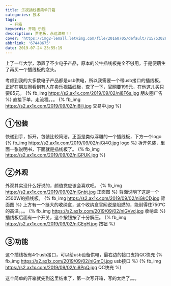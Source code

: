 ```yaml
---
title: 乐视插线板简单开箱
categories: 技术
tags:
  - 开箱
keywords: 开箱 乐视
description: 贾老板，永远滴神！！
cover: 'https://img2-lemall.letvimg.com/file/20160705/default/7157530298504978'
abbrlink: '67448675'
date: 2019-07-24 23:55:19
---
```

上了一年大学，添置了不少电子产品，原本的公牛插线板完全不够用，于是便萌生了再买一个插线板的念头。
<!--more-->
考虑到我的大多数电子产品都是usb供电，所以我需要一个带usb接口的插线板。
正好在朋友圈看到有人在卖乐视插线板，查了一下，[官网](http://www.lemall.com/product/products-pid-1000738.html)要199元，在他这儿买只要85元。
{% fb_img https://s2.ax1x.com/2019/09/02/ni8F6s.jpg 朋友圈广告 %}
直接下单，走流程。。。
{% fb_img https://s2.ax1x.com/2019/09/02/ni8ilj.jpg 交易中.jpg %}
## ①包装
快递到手，拆开，包装比较简洁。正面是类似浮雕的一个插线板，下方一个logo
{% fb_img https://s2.ax1x.com/2019/09/02/niGi4O.jpg logo %}
拆开包装，里面一张说明书，下面就是插线板了。
{% fb_img https://s2.ax1x.com/2019/09/02/niGPUK.jpg %}
## ②外观
外观其实没什么好说的，颜值党应该会喜欢吧。
{% fb_img https://s2.ax1x.com/2019/09/02/niGnbt.jpg 正面图 %}
背面说明了这是一个2500W的插线板。
{% fb_img https://s2.ax1x.com/2019/09/02/niGkCD.jpg 背面图 %}
上方有一个挺大的收纳盒，这个收纳盒官网说是阻燃的，能耐得住750℃的高温。。。
{% fb_img https://s2.ax1x.com/2019/09/02/niGVvd.jpg 收纳盒 %}
插线板后面有一个开关，这个按钮按了十分解压。
{% fb_img https://s2.ax1x.com/2019/09/02/niGEgH.jpg 按钮 %}
## ③功能
这个插线板有4个usb接口，可以给usb设备供电，最右边的接口支持QC快充
{% fb_img https://s2.ax1x.com/2019/09/02/niGmDI.jpg usb接口 %}
{% fb_img https://s2.ax1x.com/2019/09/02/ni8PpQ.jpg QC快充 %}


这个简单的开箱就先到这里结束了，第一次写开箱，写的太烂了。。。
